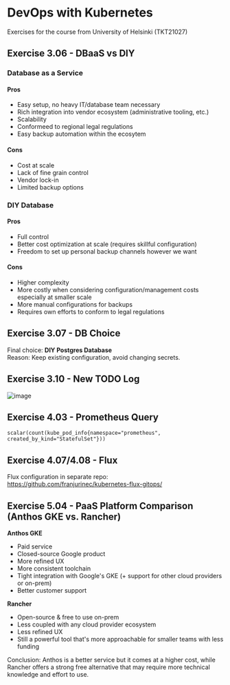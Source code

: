 # DevOps with Kubernetes
Exercises for the course from University of Helsinki (TKT21027)

## Exercise 3.06 - DBaaS vs DIY
### Database as a Service
#### Pros
- Easy setup, no heavy IT/database team necessary
- Rich integration into vendor ecosystem (administrative tooling, etc.)
- Scalability
- Conformeed to regional legal regulations
- Easy backup automation within the ecosytem

#### Cons
- Cost at scale
- Lack of fine grain control
- Vendor lock-in
- Limited backup options

### DIY Database
#### Pros
- Full control
- Better cost optimization at scale (requires skillful configuration)
- Freedom to set up personal backup channels however we want

#### Cons
- Higher complexity
- More costly when considering configuration/management costs especially at smaller scale
- More manual configurations for backups
- Requires own efforts to conform to legal regulations

## Exercise 3.07 - DB Choice
Final choice: **DIY Postgres Database**  
Reason: Keep existing configuration, avoid changing secrets.

## Exercise 3.10 - New TODO Log
![image](https://user-images.githubusercontent.com/15126801/180514666-72bf03d8-5ee1-43e1-a994-3ddee11bad11.png)

## Exercise 4.03 - Prometheus Query
`scalar(count(kube_pod_info{namespace="prometheus", created_by_kind="StatefulSet"}))`

## Exercise 4.07/4.08 - Flux
Flux configuration in separate repo: https://github.com/franjurinec/kubernetes-flux-gitops/

## Exercise 5.04 - PaaS Platform Comparison (Anthos GKE vs. Rancher)
**Anthos GKE**
- Paid service
- Closed-source Google product
- More refined UX
- More consistent toolchain
- Tight integration with Google's GKE (+ support for other cloud providers or on-prem)
- Better customer support

**Rancher**
- Open-source & free to use on-prem
- Less coupled with any cloud provider ecosystem
- Less refined UX
- Still a powerful tool that's more approachable for smaller teams with less funding

Conclusion: Anthos is a better service but it comes at a higher cost, while Rancher offers a strong free alternative that may require more technical knowledge and effort to use.
